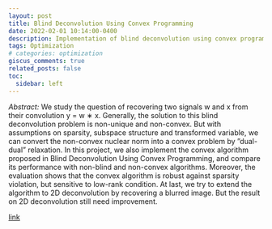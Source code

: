 ```yaml
---
layout: post
title: Blind Deconvolution Using Convex Programming
date: 2022-02-01 10:14:00-0400
description: Implementation of blind deconvolution using convex programming.
tags: Optimization
# categories: optimization
giscus_comments: true
related_posts: false
toc:
  sidebar: left
---
```


_Abstract:_ We study the question of recovering two signals w and x from their convolution y = w ∗ x. Generally, the solution to this blind deconvolution problem is non-unique and non-convex. But with assumptions on sparsity, subspace structure and transformed variable, we can convert the non-convex nuclear norm into a convex problem by ”dual-dual” relaxation. In this project, we also implement the convex algorithm proposed in Blind Deconvolution Using Convex Programming, and compare its performance with non-blind and non-convex algorithms. Moreover, the evaluation shows that the convex algorithm is robust against sparsity violation, but sensitive to low-rank condition. At last, we try to extend the algorithm to 2D deconvolution by recovering a blurred image. But the result on 2D deconvolution still need improvement.

[link](https://github.com/warrenzha/blind-deconvolution)